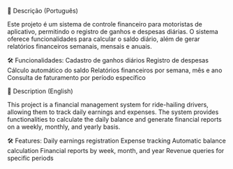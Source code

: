 📌 Descrição (Português)

Este projeto é um sistema de controle financeiro para motoristas de aplicativo, permitindo o registro de ganhos e despesas diárias. O sistema oferece funcionalidades para calcular o saldo diário, além de gerar relatórios financeiros semanais, mensais e anuais.

🛠️ Funcionalidades:
Cadastro de ganhos diários 
Registro de despesas
Cálculo automático do saldo
Relatórios financeiros por semana, mês e ano
Consulta de faturamento por período específico


📌 Description (English)

This project is a financial management system for ride-hailing drivers, allowing them to track daily earnings and expenses. The system provides functionalities to calculate the daily balance and generate financial reports on a weekly, monthly, and yearly basis.

🛠️ Features:
Daily earnings registration
Expense tracking
Automatic balance calculation
Financial reports by week, month, and year
Revenue queries for specific periods
